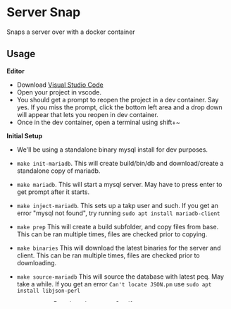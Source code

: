# Server Snap

Snaps a server over with a docker container

## Usage

**Editor**

- Download [Visual Studio Code](https://code.visualstudio.com/)
- Open your project in vscode.
- You should get a prompt to reopen the project in a dev container. Say yes. If you miss the prompt, click the bottom left area and a drop down will appear that lets you reopen in dev container.
- Once in the dev container, open a terminal using shift+~

**Initial Setup**

- We'll be using a standalone binary mysql install for dev purposes.
- `make init-mariadb`. This will create build/bin/db and download/create a standalone copy of mariadb.
- `make mariadb`. This will start a mysql server. May have to press enter to get prompt after it starts.
- `make inject-mariadb`. This sets up a takp user and such. If you get an error "mysql not found", try running `sudo apt install mariadb-client`
- `make prep` This will create a build subfolder, and copy files from base. This can be ran multiple times, files are checked prior to copying.
- `make binaries` This will download the latest binaries for the server and client. This can be ran multiple times, files are checked prior to downloading.
- `make source-mariadb` This will source the database with latest peq. May take a while. If you get an error `Can't locate JSON.pm` use `sudo apt install libjson-perl`

- `make shared` Run shared memory. See if any errors
- `make world` Start world. This will lock up the terminal, you can create a new one for additional processes.
- `make zone` Spawn a zone. This will lock up the terminal, you can create a new one for additional processes.

**Debugging**

Use the (gdb) prefixed debuggers to start each process.
